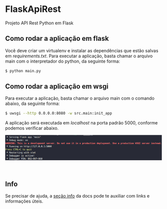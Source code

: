 # FlaskApiRest
Projeto API Rest Python em Flask 


## Como rodar a aplicação em flask
Você deve criar um virtualenv e instalar as dependências que estão salvas em _requirements.txt_. Para executar a aplicação, basta chamar o arquivo main com o interpretador do python, da seguinte forma:

```bash
$ python main.py
```

## Como rodar a aplicação em wsgi
Para executar a aplicação, basta chamar o arquivo main com o comando abaixo, da seguinte forma:

```bash
$ uwsgi --http 0.0.0.0:8080 -w src.main:init_app
```

A aplicação será executada em _localhost_ na porta padrão 5000, conforme podemos verificar abaixo.

![](exemplo-execucao.png)

<br />

## Info

Se precisar de ajuda, a [seção info](./docs/info.md) da docs pode te auxiliar com links e informações úteis.